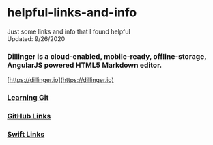 # helpful-links-and-info

Just some links and info that I found helpful   
Updated: 9/26/2020   

### Dillinger is a cloud-enabled, mobile-ready, offline-storage, AngularJS powered HTML5 Markdown editor.   
[https://dillinger.io](https://dillinger.io)  

### [Learning Git](LearningGit.md)   
### [GitHub Links](GitHubLinks.md)   
### [Swift Links](SwiftLinks.md)   